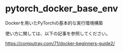 # pytorch_docker_base_env
Dockerを用いたPyTorchの基本的な実行環境構築

使い方に関しては、以下の記事を参照してください。

https://computray.com/71/docker-beginners-guide2/

